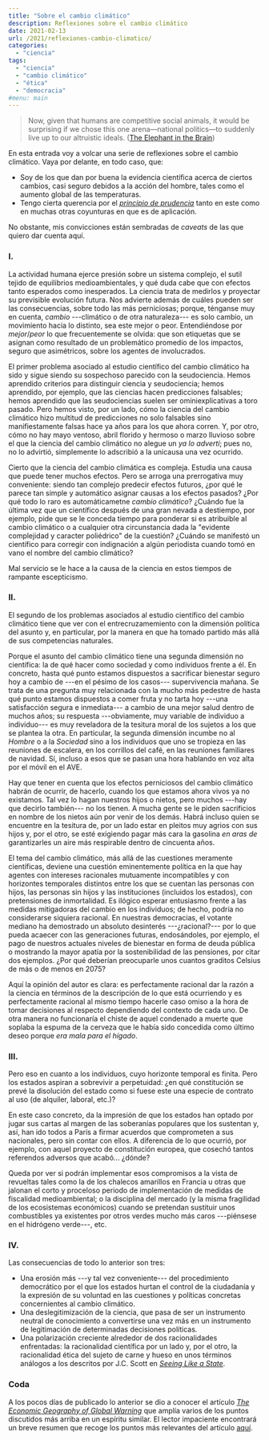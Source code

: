 ```yaml
---
title: "Sobre el cambio climático"
description: Reflexiones sobre el cambio climático
date: 2021-02-13
url: /2021/reflexiones-cambio-climatico/
categories:
  - "ciencia"
tags:
  - "ciencia"
  - "cambio climático"
  - "ética"
  - "democracia"
#menu: main
---
```


> Now, given that humans are competitive social animals, it would be surprising if we chose this one arena—national politics—to suddenly live up to our altruistic ideals. ([The Elephant in the Brain](https://www.goodreads.com/book/show/28820444-the-elephant-in-the-brain))

En esta entrada voy a volcar una serie de reflexiones sobre el cambio climático. Vaya por delante, en todo caso, que:

* Soy de los que dan por buena la evidencia científica acerca de ciertos cambios, casi seguro debidos a la acción del hombre, tales como el aumento global de las temperaturas.
* Tengo cierta querencia por el [_principio de prudencia_](https://www.fooledbyrandomness.com/climateletter.pdf) tanto en este como en muchas otras coyunturas en que es de aplicación.

No obstante, mis convicciones están sembradas de _caveats_ de las que quiero dar cuenta aquí.

### I.

La actividad humana ejerce presión sobre un sistema complejo, el sutil tejido de equilibrios medioambientales, y qué duda cabe que con efectos tanto esperados como inesperados. La ciencia trata de medirlos y proyectar su previsible evolución futura. Nos advierte además de cuáles pueden ser las consecuencias, sobre todo las más perniciosas; porque, ténganse muy en cuenta, _cambio_ ---climático o de otra naturaleza--- es solo cambio, un movimiento hacia lo distinto, sea este mejor o peor. Entendiéndose por _mejor_/_peor_  lo que frecuentemente se olvida: que son etiquetas que se asignan como resultado de un problemático promedio de los impactos, seguro que asimétricos, sobre los agentes de involucrados.

El primer problema asociado al estudio científico del cambio climático ha sido y sigue siendo su sospechoso parecido con la seudociencia. Hemos aprendido criterios para distinguir ciencia y seudociencia; hemos aprendido, por ejemplo, que las ciencias hacen predicciones falsables; hemos aprendido que las seudociencias suelen ser ominiexplicativas a toro pasado. Pero hemos visto, por un lado, cómo la ciencia del cambio climático hizo multitud de predicciones no solo falsables sino manifiestamente falsas hace ya años para los que ahora corren. Y, por otro, cómo no hay mayo ventoso, abril florido y hermoso o marzo lluvioso sobre el que la ciencia del cambio climático no alegue un _ya lo advertí_; pues no, no lo advirtió, simplemente lo adscribió a la unicausa una vez ocurrido.

Cierto que la ciencia del cambio climática es compleja. Estudia una causa que puede tener muchos efectos. Pero se arroga una prerrogativa muy conveniente: siendo tan complejo predecir efectos futuros, ¿por qué le parece tan simple y automático asignar causas a los efectos pasados? ¿Por qué todo lo raro es automáticametne _cambio climático_? ¿Cuándo fue la última vez que un científico después de una gran nevada a destiempo, por ejemplo, pide que se le conceda tiempo para ponderar si es atribuible al cambio climático o a cualquier otra circunstancia dada la "evidente complejidad y caracter poliédrico" de la cuestión? ¿Cuándo se manifestó un científico para corregir con indignación a algún periodista cuando tomó en vano el nombre del cambio climático?

Mal servicio se le hace a la causa de la ciencia en estos tiempos de rampante escepticismo.

### II.

El segundo de los problemas asociados al estudio científico del cambio climático tiene que ver con el entrecruzamemiento con la dimensión política del asunto y, en particular, por la manera en que ha tomado partido más allá de sus competencias naturales.

Porque el asunto del cambio climático tiene una segunda dimensión no científica: la de qué hacer como sociedad y como individuos frente a él. En concreto, hasta qué punto estamos dispuestos a sacrificar bienestar seguro hoy a cambio de ---en el pésimo de los casos--- supervivencia mañana. Se trata de una pregunta muy relacionada con la mucho más pedestre de hasta qué punto estamos dispuestos a comer fruta y no tarta hoy ---una satisfacción segura e inmediata--- a cambio de una mejor salud dentro de muchos años; su respuesta ---obviamente, muy variable de individuo a individuo--- es muy reveladora de la tesitura moral de los sujetos a los que se plantea la otra. En particular, la segunda dimensión incumbe no al _Hombre_ o a la _Sociedad_ sino a los individuos que uno se tropieza en las reuniones de escalera, en los corrillos del café, en las reuniones familiares de navidad. Sí, incluso a esos que se pasan una hora hablando en voz alta por el móvil en el AVE.

Hay que tener en cuenta que los efectos perniciosos del cambio climático habrán de ocurrir, de hacerlo, cuando los que estamos ahora vivos ya no existamos. Tal vez lo hagan nuestros hijos o nietos, pero muchos ---hay que decirlo también--- no los tienen. A mucha gente se le piden sacrificios en nombre de los nietos aún por venir de los demás. Habrá incluso quien se encuentre en la tesitura de, por un lado estar en pleitos muy agrios con sus hijos y, por el otro, se esté exigiendo pagar más cara la gasolina _en aras de_ garantizarles un aire más respirable dentro de cincuenta años.

El tema del cambio climático, más allá de las cuestiones meramente científicas, deviene una cuestión eminentemente política en la que hay agentes con intereses racionales mutuamente incompatibles y con horizontes temporales distintos entre los que se cuentan las personas con hijos, las personas sin hijos y las instituciones (incluidos los estados), con pretensiones de inmortalidad. Es ilógico esperar entusiasmo frente a las medidas mitigadoras del cambio en los individuos; de hecho, podría no considerarse siquiera racional. En nuestras democracias, el votante mediano ha demostrado un absoluto desinterés ---¿racional?--- por lo que pueda acaecer con las generaciones futuras, endosándoles, por ejemplo, el pago de nuestros actuales niveles de bienestar en forma de deuda pública o mostrando la mayor apatía por la sostenibilidad de las pensiones, por citar dos ejemplos. ¿Por qué deberían preocuparle unos cuantos graditos Celsius de más o de menos en 2075?

Aquí la opinión del autor es clara: es perfectamente racional dar la razón a la ciencia en términos de la descripción de lo que está ocurriendo y es perfectamente racional al mismo tiempo hacerle caso omiso a la hora de tomar decisiones al respecto dependiendo del contexto de cada uno. De otra manera no funcionaría el chiste de aquel condenado a muerte que soplaba la espuma de la cerveza que le había sido concedida como último deseo porque _era mala para el hígado_.

### III.

Pero eso en cuanto a los individuos, cuyo horizonte temporal es finita. Pero los estados aspiran a sobrevivir a perpetuidad: ¿en qué constitución se prevé la disolución del estado como si fuese este una especie de contrato al uso (de alquiler, laboral, etc.)?

En este caso concreto, da la impresión de que los estados han optado por jugar sus cartas al margen de las soberanías populares que los sustentan y, así, han ido todos a París a firmar acuerdos que comprometen a sus nacionales, pero sin contar con ellos. A diferencia de lo que ocurrió, por ejemplo, con aquel proyecto de constitución europea, que cosechó tantos referendos adversos que acabó... ¿dónde?

Queda por ver si podrán implementar esos compromisos a la vista de revueltas tales como la de los chalecos amarillos en Francia u otras que jalonan el corto y proceloso periodo de implementación de medidas de fiscalidad medioambiental; o la disciplina del mercado (y la misma fragilidad de los ecosistemas económicos) cuando se pretendan sustituir unos combustibles ya existentes por otros verdes mucho más caros ---piénsese en el hidrógeno verde---, etc.

### IV.

Las consecuencias de todo lo anterior son tres:

* Una erosión más ---y tal vez conveniente--- del procedimiento democrático por el que los estados hurtan el control de la ciudadanía y la expresión de su voluntad en las cuestiones y políticas concretas concernientes al cambio climático.
* Una deslegitimización de la ciencia, que pasa de ser un instrumento neutral de conocimiento a convertirse una vez más en un instrumento de legitimación de determinadas decisiones políticas.
* Una polarización creciente alrededor de dos racionalidades enfrentadas: la racionalidad científica por un lado y, por el otro, la racionalidad ética del sujeto de carne y hueso en unos términos análogos a los descritos por J.C. Scott en [_Seeing Like a State_](https://en.wikipedia.org/wiki/Seeing_Like_a_State).


### Coda

A los pocos días de publicado lo anterior se dio a conocer el artículo [_The Economic Geography of Global Warning_](https://www.nber.org/system/files/working_papers/w28466/w28466.pdf) que amplía varios de los puntos discutidos más arriba en un espíritu similar. El lector impaciente encontrará un breve resumen que recoge los puntos más relevantes del artículo [aquí](https://marginalrevolution.com/marginalrevolution/2021/02/the-economic-geography-of-global-warming.html).